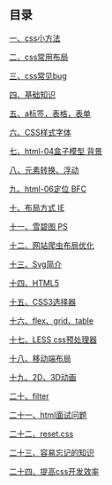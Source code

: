 ## 目录[一、css小方法](css小方法.md)[二、css常用布局](css常用布局.md)[三、css常见bug](css常见bug.md)[四、基础知识](html-01%20基础知识.md)[五、a标签，表格，表单](html-02%20a标签，表格，表单.md)[六、CSS样式字体](html-03%20CSS样式字体.md)[七、html-04盒子模型 背景](html-04盒子模型%20背景.md)[八、元素转换、浮动](html-05%20元素转换、浮动.md)[九、html-06定位 BFC](html-06定位%20BFC.md)[十、布局方式 IE](html-07%20布局方式%20IE.md)[十一、雪碧图 PS](html-08%20雪碧图%20PS.md)[十二、网站爬虫布局优化](html-10%20网站爬虫布局优化.md)[十三、Svg简介](html-11%20Svg简介.md)[十四、HTML5](html-12%20HTML5.md)[十五、CSS3选择器](html-13%20CSS3选择器.md)[十六、flex、grid、table](html-14%20flex、grid、table.md)[十七、LESS css预处理器](html-15%20LESS%20css预处理器.md)[十八、移动端布局](html-17%20移动端布局.md)[十九、2D、3D动画](html-18%202D、3D动画.md)[二十、filter](html-19%20filter.md)[二十一、html面试问题](html面试问题.md)[二十二、reset.css](reset.css.md)[二十三、容易忘记的知识](容易忘记的知识.md)[二十四、提高css开发效率](提高css开发效率.md)<Vssue title="html5、css3" />